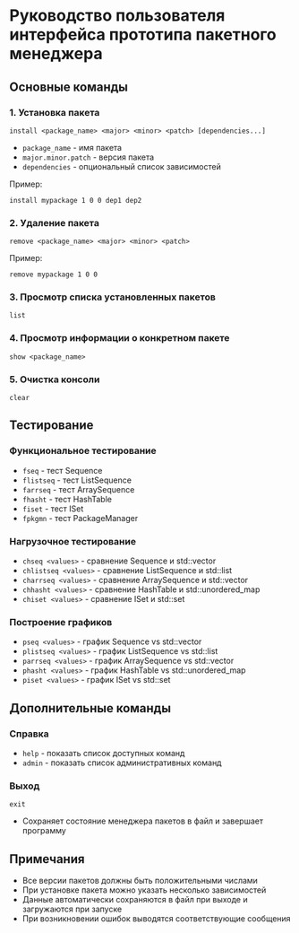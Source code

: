 # Руководство пользователя интерфейса прототипа пакетного менеджера

## Основные команды

### 1. Установка пакета
```
install <package_name> <major> <minor> <patch> [dependencies...]
```
- `package_name` - имя пакета
- `major.minor.patch` - версия пакета
- `dependencies` - опциональный список зависимостей

Пример:
```
install mypackage 1 0 0 dep1 dep2
```

### 2. Удаление пакета
```
remove <package_name> <major> <minor> <patch>
```
Пример:
```
remove mypackage 1 0 0
```

### 3. Просмотр списка установленных пакетов
```
list
```

### 4. Просмотр информации о конкретном пакете
```
show <package_name>
```

### 5. Очистка консоли
```
clear
```

## Тестирование

### Функциональное тестирование
- `fseq` - тест Sequence
- `flistseq` - тест ListSequence
- `farrseq` - тест ArraySequence
- `fhasht` - тест HashTable
- `fiset` - тест ISet
- `fpkgmn` - тест PackageManager

### Нагрузочное тестирование
- `chseq <values>` - сравнение Sequence и std::vector
- `chlistseq <values>` - сравнение ListSequence и std::list
- `charrseq <values>` - сравнение ArraySequence и std::vector
- `chhasht <values>` - сравнение HashTable и std::unordered_map
- `chiset <values>` - сравнение ISet и std::set

### Построение графиков
- `pseq <values>` - график Sequence vs std::vector
- `plistseq <values>` - график ListSequence vs std::list
- `parrseq <values>` - график ArraySequence vs std::vector
- `phasht <values>` - график HashTable vs std::unordered_map
- `piset <values>` - график ISet vs std::set

## Дополнительные команды

### Справка
- `help` - показать список доступных команд
- `admin` - показать список административных команд

### Выход
```
exit
```
- Сохраняет состояние менеджера пакетов в файл и завершает программу

## Примечания
- Все версии пакетов должны быть положительными числами
- При установке пакета можно указать несколько зависимостей
- Данные автоматически сохраняются в файл при выходе и загружаются при запуске
- При возникновении ошибок выводятся соответствующие сообщения
